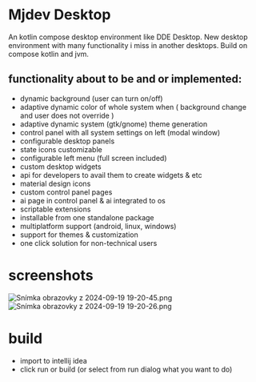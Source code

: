 # Mjdev Desktop

An kotlin compose desktop environment like DDE Desktop.
New desktop environment with many functionality i miss in another desktops.
Build on compose kotlin and jvm.

## functionality about to be and or implemented:

- dynamic background (user can turn on/off)
- adaptive dynamic color of whole system when ( background change and user does not override )
- adaptive dynamic system (gtk/gnome) theme generation
- control panel with all system settings on left (modal window)
- configurable desktop panels
- state icons customizable
- configurable left menu (full screen included)
- custom desktop widgets
- api for developers to avail them to create widgets & etc
- material design icons
- custom control panel pages
- ai page in control panel & ai integrated to os
- scriptable extensions
- installable from one standalone package
- multiplatform support (android, linux, windows)
- support for themes & customization
- one click solution for non-technical users

# screenshots

![Snímka obrazovky z 2024-09-19 19-20-45.png](screenshots/Sn%C3%ADmka%20obrazovky%20z%202024-09-19%2019-20-45.png)
![Snímka obrazovky z 2024-09-19 19-20-26.png](screenshots/Sn%C3%ADmka%20obrazovky%20z%202024-09-19%2019-20-26.png)

# build
- import to intellij idea
- click run or build (or select from run dialog what you want to do)
